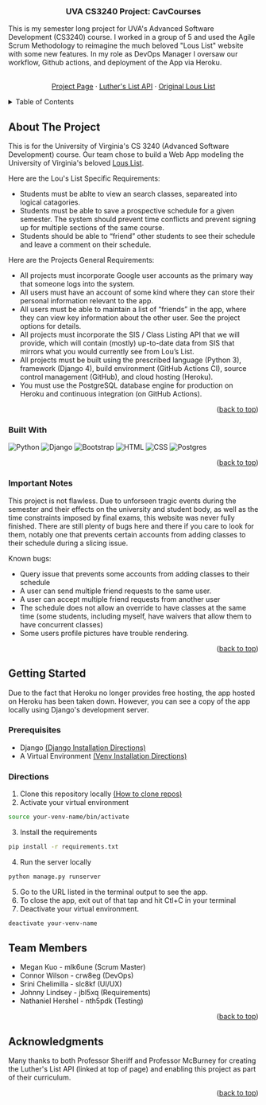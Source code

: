 <a name="readme-top"></a>
<!--
Citation for this README:
https://github.com/othneildrew/Best-README-Template#readme
-->

<!-- PROJECT LOGO -->
<br />
<div align="center">
  <h3 align="center">UVA CS3240 Project: CavCourses</h3>

  <p align="left">
    This is my semester long project for UVA's Advanced Software Development (CS3240) course. I worked in a group of 5 and used the Agile Scrum Methodology to reimagine the much beloved "Lous List" website with some new features. In my role as DevOps Manager I oversaw our workflow, Github actions, and deployment of the App via Heroku.
    <br />
</div>
<div align="center">
    <br />
    <a href="https://f22.cs3240.org/project.html">Project Page</a>
    ·
    <a href="https://f22.cs3240.org/lutherslist.html">Luther's List API</a>
    ·
    <a href="https://louslist.org/">Original Lous List</a>
  </p>
</div>



<!-- TABLE OF CONTENTS -->
<details>
  <summary>Table of Contents</summary>
  <ol>
    <li>
      <a href="#about-the-project">About The Project</a>
      <ul>
        <li><a href="#built-with">Built With</a></li>
      </ul>
      <ul>
        <li><a href="#important-notes">Important Notes</a></li>
      </ul>
    </li>
    <li>
      <a href="#getting-started">Getting Started</a>
      <ul>
        <li><a href="#prerequisites">Prerequisites</a></li>
      </ul>
    </li>
    <li><a href="#team-members">Team Members</a></li>
    <li><a href="#acknowledgments">Acknowledgments</a></li>
  </ol>
</details>



<!-- ABOUT THE PROJECT -->
## About The Project

This is for the University of Virginia's CS 3240 (Advanced Software Development) course. Our team chose to build a Web App modeling the University of Virginia's beloved <a href="https://louslist.org/">Lous List</a>.

Here are the Lou's List Specific Requirements:
* Students must be ablte to view an search classes, separeated into logical catagories.
* Students must be able to save a prospective schedule for a given semester. The system should prevent time conflicts and prevent signing up for multiple sections of the same course.
* Students should be able to “friend” other students to see their schedule and leave a comment on their schedule.

Here are the Projects General Requirements:
* All projects must incorporate Google user accounts as the primary way that someone logs into the system.
* All users must have an account of some kind where they can store their personal information relevant to the app.
* All users must be able to maintain a list of “friends” in the app, where they can view key information about the other user. See the project options for details.
* All projects must incorporate the SIS / Class Listing API that we will provide, which will contain (mostly) up-to-date data from SIS that mirrors what you would currently see from Lou’s List.
* All projects must be built using the prescribed language (Python 3), framework (Django 4), build environment (GitHub Actions CI), source control management (GitHub), and cloud hosting (Heroku).
* You must use the PostgreSQL database engine for production on Heroku and continuous integration (on GitHub Actions).

<p align="right">(<a href="#readme-top">back to top</a>)</p>

### Built With

![Python](https://img.shields.io/badge/python-3670A0?style=for-the-badge&logo=python&logoColor=ffdd54)
![Django](https://img.shields.io/badge/django-%23092E20.svg?style=for-the-badge&logo=django&logoColor=white)
![Bootstrap](https://img.shields.io/badge/bootstrap-%23563D7C.svg?style=for-the-badge&logo=bootstrap&logoColor=white)
![HTML](https://img.shields.io/badge/html5-%23E34F26.svg?style=for-the-badge&logo=html5&logoColor=white)
![CSS](https://img.shields.io/badge/css-%231572B6.svg?style=for-the-badge&logo=css3&logoColor=white)
![Postgres](https://img.shields.io/badge/postgres-%23316192.svg?style=for-the-badge&logo=postgresql&logoColor=white)

<p align="right">(<a href="#readme-top">back to top</a>)</p>

### Important Notes

This project is not flawless. Due to unforseen tragic events during the semester and their effects on the university and student body, as well as the time constraints imposed by final exams, this website was never fully finished. There are still plenty of bugs here and there if you care to look for them, notably one that prevents certain accounts from adding classes to their schedule during a slicing issue.

Known bugs:
* Query issue that prevents some accounts from adding classes to their schedule
* A user can send multiple friend requests to the same user.
* A user can accept multiple friend requests from another user
* The schedule does not allow an override to have classes at the same time (some students, including myself, have waivers that allow them to have concurrent classes)
* Some users profile pictures have trouble rendering.

<p align="right">(<a href="#readme-top">back to top</a>)</p>

<!-- GETTING STARTED -->
## Getting Started

Due to the fact that Heroku no longer provides free hosting, the app hosted on Heroku has been taken down. However, you can see a copy of the app locally using Django's development server.

### Prerequisites

* Django <a href="https://docs.djangoproject.com/en/4.1/topics/install/"> (Django Installation Directions) </a>
* A Virtual Environment <a href="https://www.javatpoint.com/django-virtual-environment-setup"> (Venv Installation Directions) </a>

### Directions

1. Clone this repository locally <a href="https://www.google.com/url?sa=t&rct=j&q=&esrc=s&source=web&cd=&cad=rja&uact=8&ved=2ahUKEwjqrIGs-_n7AhUdGVkFHfBFAEEQFnoECBAQAQ&url=https%3A%2F%2Fdocs.github.com%2Fen%2Frepositories%2Fcreating-and-managing-repositories%2Fcloning-a-repository&usg=AOvVaw1A0BC2W4ipC0YHVzLxQPgS"> (How to clone repos) </a>
2. Activate your virtual environment
```bash
source your-venv-name/bin/activate
```
3. Install the requirements
```bash
pip install -r requirements.txt
```
4. Run the server locally
```bash
python manage.py runserver
```
5. Go to the URL listed in the terminal output to see the app.
6. To close the app, exit out of that tap and hit Ctl+C in your terminal
7. Deactivate your virtual environment.
```bash
deactivate your-venv-name
```

<!-- CONTACT -->
## Team Members

* Megan Kuo           - mlk6une (Scrum Master)
* Connor Wilson       - crw8eg  (DevOps)
* Srini Chelimilla    - slc8kf  (UI/UX)
* Johnny Lindsey      - jbl5xq  (Requirements)
* Nathaniel Hershel   - nth5pdk (Testing)

<p align="right">(<a href="#readme-top">back to top</a>)</p>


<!-- ACKNOWLEDGMENTS -->
## Acknowledgments

Many thanks to both Professor Sheriff and Professor McBurney for creating the Luther's List API (linked at top of page) and enabling this project as part of their curriculum. 

<p align="right">(<a href="#readme-top">back to top</a>)</p>
